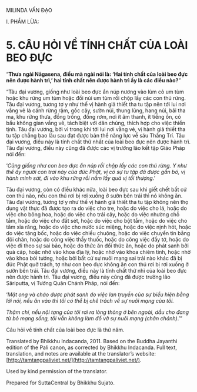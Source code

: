  

MILINDA VẤN ĐẠO

I. PHẨM LỪA:

# 5\. CÂU HỎI VỀ TÍNH CHẤT CỦA LOÀI BEO ĐỰC

“**Thưa ngài Nāgasena, điều mà ngài nói là: ‘Hai tính chất của loài beo đực nên được hành trì,’ hai tính chất nên được hành trì ấy là các điều nào?**”

“Tâu đại vương, giống như loài beo đực ẩn núp nương vào lùm cỏ um tùm hoặc khu rừng um tùm hoặc đồi núi um tùm rồi chộp lấy các con thú rừng. Tâu đại vương, tương tợ y như thế vị hành giả thiết tha tu tập nên tới lui nơi vắng vẻ là cánh rừng rậm, gốc cây, sườn núi, thung lũng, hang núi, bãi tha ma, khu rừng thưa, đồng trống, đống rơm, nơi ít âm thanh, ít tiếng ồn, có bầu không gian vắng vẻ, tách biệt với dân chúng, thích hợp cho việc thiền tịnh. Tâu đại vương, bởi vì trong khi tới lui nơi vằng vẻ, vị hành giả thiết tha tu tập chẳng bao lâu sau đạt được bản thể năng lực về sáu Thắng Trí. Tâu đại vương, điều này là tính chất thứ nhất của loài beo đực nên được hành trì. Tâu đại vương, điều này cũng đã được các vị trưởng lão kết tập Giáo Pháp nói đến:

‘_Cũng giống như con beo đực ẩn núp rồi chộp lấy các con thú rừng. Y như thế ấy người con trai này của đức Phật, vị có sự tu tập đã được gắn bó, vị hành minh sát, đi vào khu rừng rồi nắm lấy quả vị tối thượng_.’

Tâu đại vương, còn có điều khác nữa, loài beo đực sau khi giết chết bất cứ con thú nào, nếu con thú rơi bị rơi xuống ở sườn bên trái thì nó không ăn. Tâu đại vương, tương tợ y như thế vị hành giả thiết tha tu tập không nên thọ dụng vật thực đã được tạo ra do việc cho tre, hoặc do việc cho lá, hoặc do việc cho bông hoa, hoặc do việc cho trái cây, hoặc do việc nhường chỗ tắm, hoặc do việc cho đất sét, hoặc do việc cho bột tắm, hoặc do việc cho tăm xỉa răng, hoặc do việc cho nước súc miệng, hoặc do việc nịnh hót, hoặc do việc tâng bốc, hoặc do việc chiều chuộng, hoặc do việc chuyển tin bằng đôi chân, hoặc do công việc thầy thuốc, hoặc do công việc đầy tớ, hoặc do việc đi theo sự sai bảo, hoặc do thức ăn đổi thức ăn, hoặc do phát sanh bởi quà cáp, hoặc nhờ vào khoa địa lý, hoặc nhờ vào khoa chiêm tinh, hoặc nhờ vào khoa bói tướng, hoặc bởi bất cứ sự nuôi mạng sai trái nào khác đã bị đức Phật quở trách, tợ như con beo đực không ăn con thú rơi bị rơi xuống ở sườn bên trái. Tâu đại vương, điều này là tính chất thứ nhì của loài beo đực nên được hành trì. Tâu đại vương, điều này cũng đã được trưởng lão Sāriputta, vị Tướng Quân Chánh Pháp, nói đến:

‘_Mật ong và cháo được phát sanh do việc lan truyền của sự biểu hiện bằng lời nói, nếu ăn vào thì tôi có thể bị chê trách về sự nuôi mạng của tôi._

_Thậm chí, nếu nội tạng của tôi rơi ra lòng thòng ở bên ngoài, dầu cho đang từ bỏ mạng sống, tôi vẫn không làm đổ vỡ sự nuôi mạng (chân chánh)_.’”

Câu hỏi về tính chất của loài beo đực là thứ năm.

Translated by Bhikkhu Indacanda, 2011. Based on the Buddha Jayanthi edition of the Pali canon, as corrected by Bhikkhu Indacanda. Full text, translation, and notes are available at the translator’s website: [http://tamtangpaliviet.net/](http://tamtangpaliviet.net/).

Used by kind permission of the translator.

Prepared for SuttaCentral by Bhikkhu Sujato.